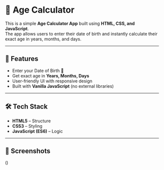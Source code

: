 # 🧮 Age Calculator

This is a simple **Age Calculator App** built using **HTML, CSS, and JavaScript**.  
The app allows users to enter their date of birth and instantly calculate their exact age in years, months, and days.

---

## 🚀 Features
- Enter your Date of Birth 📅  
- Get exact age in **Years, Months, Days**  
- User-friendly UI with responsive design  
- Built with **Vanilla JavaScript** (no external libraries)

---

## 🛠️ Tech Stack
- **HTML5** – Structure  
- **CSS3** – Styling  
- **JavaScript (ES6)** – Logic  

---

## 📸 Screenshots
()
